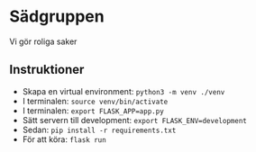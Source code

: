 # Sädgruppen
Vi gör roliga saker

## Instruktioner
- Skapa en virtual environment: `python3 -m venv ./venv`
- I terminalen: `source venv/bin/activate`
- I terminalen: `export FLASK_APP=app.py`
- Sätt servern till development: `export FLASK_ENV=development`
- Sedan: `pip install -r requirements.txt`
- För att köra: `flask run`
